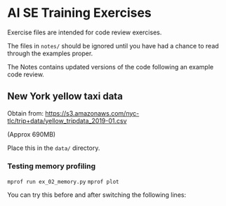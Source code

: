 # AI SE Training Exercises

Exercise files are intended for code review exercises.

The files in `notes/` should be ignored until you have had a chance to read through the examples proper. 

The Notes contains updated versions of the code following an example code review.


## New York yellow taxi data

Obtain from: https://s3.amazonaws.com/nyc-tlc/trip+data/yellow_tripdata_2019-01.csv

(Approx 690MB)

Place this in the `data/` directory.

### Testing memory profiling

`mprof run ex_02_memory.py`
`mprof plot`

You can try this before and after switching the following lines:



